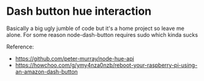# Dash button hue interaction
Basically a big ugly jumble of code but it's a home project so leave me alone. For some reason node-dash-button requires sudo which kinda sucks

Reference:
* https://github.com/peter-murray/node-hue-api
* https://howchoo.com/g/ymy4nza0nzb/reboot-your-raspberry-pi-using-an-amazon-dash-button
